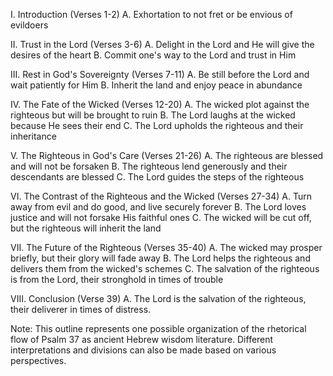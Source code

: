 I. Introduction (Verses 1-2)
    A. Exhortation to not fret or be envious of evildoers

II. Trust in the Lord (Verses 3-6)
    A. Delight in the Lord and He will give the desires of the heart
    B. Commit one's way to the Lord and trust in Him

III. Rest in God's Sovereignty (Verses 7-11)
    A. Be still before the Lord and wait patiently for Him
    B. Inherit the land and enjoy peace in abundance

IV. The Fate of the Wicked (Verses 12-20)
    A. The wicked plot against the righteous but will be brought to ruin
    B. The Lord laughs at the wicked because He sees their end
    C. The Lord upholds the righteous and their inheritance

V. The Righteous in God's Care (Verses 21-26)
    A. The righteous are blessed and will not be forsaken
    B. The righteous lend generously and their descendants are blessed
    C. The Lord guides the steps of the righteous

VI. The Contrast of the Righteous and the Wicked (Verses 27-34)
    A. Turn away from evil and do good, and live securely forever
    B. The Lord loves justice and will not forsake His faithful ones
    C. The wicked will be cut off, but the righteous will inherit the land

VII. The Future of the Righteous (Verses 35-40)
    A. The wicked may prosper briefly, but their glory will fade away
    B. The Lord helps the righteous and delivers them from the wicked's schemes
    C. The salvation of the righteous is from the Lord, their stronghold in times of trouble

VIII. Conclusion (Verse 39)
    A. The Lord is the salvation of the righteous, their deliverer in times of distress.

Note: This outline represents one possible organization of the rhetorical flow of Psalm 37 as ancient Hebrew wisdom literature. Different interpretations and divisions can also be made based on various perspectives.